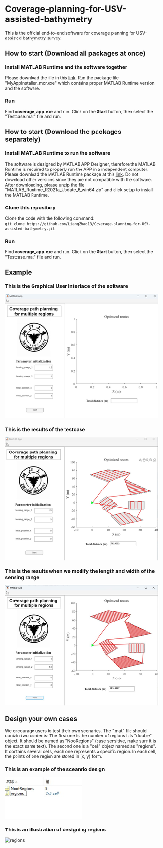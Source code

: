 # Coverage-planning-for-USV-assisted-bathymetry
This is the official end-to-end software for coverage planning for USV-assisted bathymetry survey. 

## How to start (Download all packages at once)
### Install MATLAB Runtime and the software together
Please download the file in this [link](https://gitlab.com/liangzhao13/coverage-planning-software.git). Run the package file "MyAppInstaller_mcr.exe" which contains proper MATLAB Runtime version and the software.

### Run 
Find **coverage_app.exe** and run. Click on the **Start** button, then select the "Testcase.mat" file and run. 

## How to start (Download the packages separately)
### Install MATLAB Runtime to run the software
The software is designed by MATLAB APP Designer, therefore the MATLAB Runtime is required to properly run the APP in a independent computer. Please download the MATLAB Runtime package at this [link](https://ssd.mathworks.cn/supportfiles/downloads/R2021a/Release/6/deployment_files/installer/complete/win64/MATLAB_Runtime_R2021a_Update_6_win64.zip). Do not download other versions since they are not compatible with the software. After downloading, please unzip the file "MATLAB_Runtime_R2021a_Update_6_win64.zip" and click setup to install the MATLAB Runtime.

### Clone this repository
Clone the code with the following command:\
`git clone https://github.com/LiangZhao13/Coverage-planning-for-USV-assisted-bathymetry.git`

### Run
Find **coverage_app.exe** and run. Click on the **Start** button, then select the "Testcase.mat" file and run. 

## Example
### This is the Graphical User Interface of the software
![GUI](pics/GUI.jpg)

### This is the results of the testcase
![results](pics/Results.jpg)

### This is the results when we modify the length and width of the sensing range
![results2](pics/results2.jpg)

## Design your own cases
We encourage users to test their own scenarios. The ".mat" file should contain two contents: The first one is the number of regions it is "double" object. It should be named as "NooRegions" (case sensitive, make sure it is the exact same text). The second one is a "cell" object named as "regions". It contains several cells, each one represents a specific region. In each cell, the points of one region are stored in (x, y) form. 

### This is an example of the sceanrio design
![parameter](pics/parameters.jpg)

### This is an illustration of designing regions
![regions](regions.jpg)





